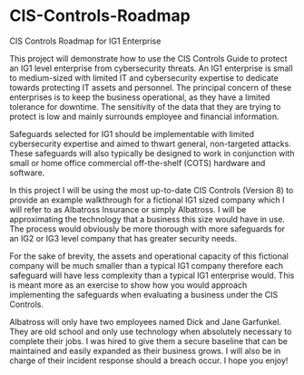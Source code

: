 # CIS-Controls-Roadmap
CIS Controls Roadmap for IG1 Enterprise

This project will demonstrate how to use the CIS Controls Guide to protect an IG1 level enterprise from cybersecurity threats. An IG1 enterprise is small to medium-sized with limited IT and cybersecurity expertise to dedicate towards protecting IT assets and personnel. The principal concern of these enterprises is to keep the business operational, as they have a limited tolerance for downtime. The sensitivity of the data that they are trying to protect is low and mainly surrounds employee and financial information.

Safeguards selected for IG1 should be implementable with limited cybersecurity expertise and aimed to thwart general, non-targeted attacks. These safeguards will also typically be designed to work in conjunction with small or home office commercial off-the-shelf (COTS) hardware and software. 

In this project I will be using the most up-to-date CIS Controls (Version 8) to provide an example walkthrough for a fictional IG1 sized company which I will refer to as Albatross Insurance or simply Albatross. I will be approximating the technology that a business this size would have in use. The process would obviously be more thorough with more safeguards for an IG2 or IG3 level company that has greater security needs.  

For the sake of brevity, the assets and operational capacity of this fictional company will be much smaller than a typical IG1 company therefore each safeguard will have less complexity than a typical IG1 enterprise would. This is meant more as an exercise to show how you would approach implementing the safeguards when evaluating a business under the CIS Controls.

Albatross will only have two employees named Dick and Jane Garfunkel. They are old school and only use technology when absolutely necessary to complete their jobs. I was hired to give them a secure baseline that can be maintained and easily expanded as their business grows. I will also be in charge of their incident response should a breach occur. I hope you enjoy!
